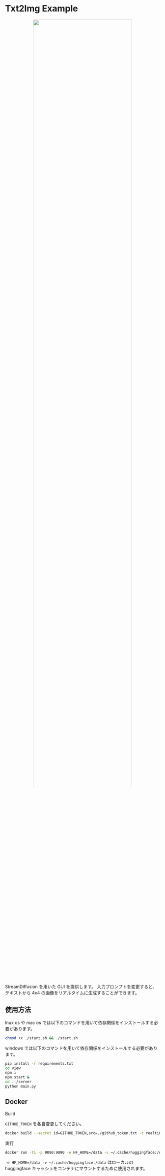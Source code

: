 # Txt2Img Example

<p align="center">
  <img src="./assets/example.gif" width=80%>
</p>

StreamDiffusion を用いた GUI を提供します。
入力プロンプトを変更すると、テキストから 4x4 の画像をリアルタイムに生成することができます。

## 使用方法

lnux os や mac os では以下のコマンドを用いて依存関係をインストールする必要があります。

```bash
chmod +x ./start.sh && ./start.sh
```
windows では以下のコマンドを用いて依存関係をインストールする必要があります。

```bash
pip install -r requirements.txt
cd view
npm i
npm start &
cd ../server
python main.py
```

## Docker

Build

`GITHUB_TOKEN` を各自変更してください。
```bash
docker build --secret id=GITHUB_TOKEN,src=./github_token.txt -t realtime-txt2img .
```

実行
```bash
docker run -ti -p 9090:9090 -e HF_HOME=/data -v ~/.cache/huggingface:/data  --gpus all realtime-txt2img
```


`-e HF_HOME=/data -v ~/.cache/huggingface:/data` はローカルの huggingface キャッシュをコンテナにマウントするために使用されます。